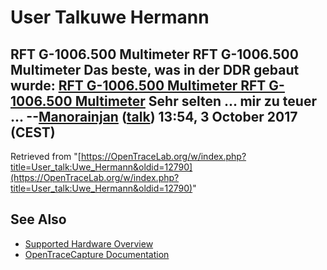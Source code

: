 # User Talkuwe Hermann

## RFT G-1006.500 Multimeter RFT G-1006.500 Multimeter Das beste, was in der DDR gebaut wurde: [RFT G-1006.500 Multimeter RFT G-1006.500 Multimeter](http://www.ebay.de/itm/182801028153?ul_noapp=true) Sehr selten ... mir zu teuer ... --[Manorainjan](usermanorainjan-usermanorainjan.md) ([talk](./User_talk:Manorainjan.html "User talk:Manorainjan")) 13:54, 3 October 2017 (CEST) 
Retrieved from "[https://OpenTraceLab.org/w/index.php?title=User_talk:Uwe_Hermann&oldid=12790](https://OpenTraceLab.org/w/index.php?title=User_talk:Uwe_Hermann&oldid=12790)"

## See Also
- [Supported Hardware Overview](../supported-hardware.md)
- [OpenTraceCapture Documentation](../../opentracecapture/overview.md)

